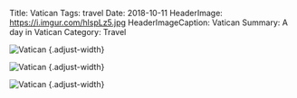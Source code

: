 Title: Vatican
Tags: travel
Date: 2018-10-11
HeaderImage: https://i.imgur.com/hlspLz5.jpg
HeaderImageCaption: Vatican
Summary: A day in Vatican
Category: Travel

![Vatican](https://i.imgur.com/PoIfDWL.jpg)
{.adjust-width}

![Vatican](https://i.imgur.com/u7EUWRO.jpg)
{.adjust-width}

![Vatican](https://i.imgur.com/1aZntlo.jpg)
{.adjust-width}